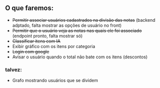 ## O que faremos:
- ~~Permitir associar usuários cadastrados na divisão das notas~~ (backend adptado, falta mostrar as opções de usuário no front)
- ~~Permitir que o usuário veja as notas nas quais ele foi associado~~ (endpoint pronto, falta mostrar só)
- ~~Classificar itens com IA~~
- Exibir gráfico com os itens por categoria
- ~~Login com google~~
- Avisar o usuário quando o total não bate com os itens (descontos)

### talvez:
- Grafo mostrando usuários que se dividem

